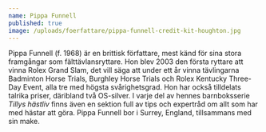```yaml
---
name: Pippa Funnell
published: true
image: /uploads/foerfattare/pippa-funnell-credit-kit-houghton.jpg
---
```

Pippa Funnell (f. 1968) är en brittisk författare, mest känd för sina stora framgångar som fälttävlansryttare. Hon blev 2003 den första ryttare att vinna Rolex Grand Slam, det vill säga att under ett år vinna tävlingarna Badminton Horse Trials, Burghley Horse Trials och Rolex Kentucky Three-Day Event, alla tre med högsta svårighetsgrad. Hon har också tilldelats talrika priser, däribland två OS-silver. I varje del av hennes barnboksserie _Tillys hästliv_ finns även en sektion full av tips och expertråd om allt som har med hästar att göra. Pippa Funnell bor i Surrey, England, tillsammans med sin make.
